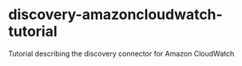 # discovery-amazoncloudwatch-tutorial
Tutorial describing the discovery connector for Amazon CloudWatch
